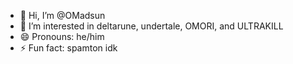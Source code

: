- 👋 Hi, I’m @OMadsun
- 👀 I’m interested in deltarune, undertale, OMORI, and ULTRAKILL
- 😄 Pronouns: he/him
- ⚡ Fun fact: spamton idk

<!---
OMadsun/OMadsun is a ✨ special ✨ repository because its `README.md` (this file) appears on your GitHub profile.
You can click the Preview link to take a look at your changes.
--->
